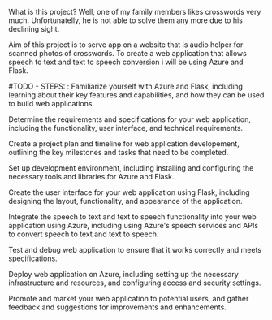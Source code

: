 What is this project? Well, one of my family members likes crosswords very much.
Unfortunatelly, he is not able to solve them any more due to his declining sight.

Aim of this project is to serve app on a website that is audio helper for scanned photos of crosswords. To create a web application that allows speech to text and text to speech conversion i will be using Azure and Flask.


#TODO - STEPS:
:
Familiarize yourself with Azure and Flask, including learning about their key features and capabilities, and how they can be used to build web applications.

Determine the requirements and specifications for your web application, including the functionality, user interface, and technical requirements.

Create a project plan and timeline for web application developement, outlining the key milestones and tasks that need to be completed.

Set up development environment, including installing and configuring the necessary tools and libraries for Azure and Flask.

Create the user interface for your web application using Flask, including designing the layout, functionality, and appearance of the application.

Integrate the speech to text and text to speech functionality into your web application using Azure, including using Azure's speech services and APIs to convert speech to text and text to speech.

Test and debug web application to ensure that it works correctly and meets specifications.

Deploy web application on Azure, including setting up the necessary infrastructure and resources, and configuring access and security settings.

Promote and market your web application to potential users, and gather feedback and suggestions for improvements and enhancements.

